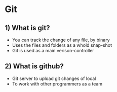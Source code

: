 <link href="../md_config/style.css" rel="stylesheet">

# Git

## 1) What is git?

- You can track the change of any file, by binary
- Uses the files and folders as a whold snap-shot
- Git is used as a main verison-controller

## 2) What is github?

- Git server to upload git changes of local
- To work with other programmers as a team
